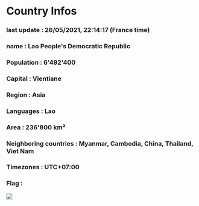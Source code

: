 # Country  Infos
### last update : 26/05/2021, 22:14:17 (France time)

### name : Lao People's Democratic Republic
### Population : 6'492'400
### Capital : Vientiane
### Region : Asia
### Languages : Lao
### Area : 236'800 km²
### Neighboring countries : Myanmar, Cambodia, China, Thailand, Viet Nam
### Timezones : UTC+07:00

### Flag :
![](https://restcountries.eu/data/lao.svg)